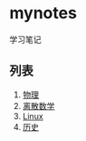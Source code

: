 # mynotes
学习笔记

## 列表

1. [物理](https://github.com/yepmourem/mynotes/tree/master/phy)
2. [离散数学](https://github.com/yepmourem/mynotes/tree/master/discrete)
3. [Linux](https://github.com/yepmourem/mynotes/tree/master/linux)
4. [历史](https://github.com/yepmourem/mynotes/tree/master/history)
